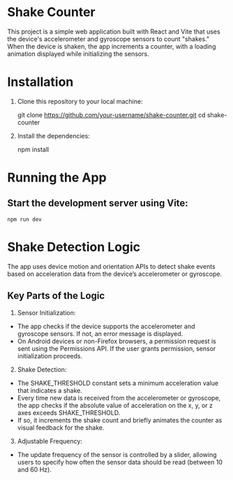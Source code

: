 # Shake Counter

This project is a simple web application built with React and Vite that uses the device's accelerometer and gyroscope sensors to count "shakes." When the device is shaken, the app increments a counter, with a loading animation displayed while initializing the sensors.

# Installation

1. Clone this repository to your local machine:

   git clone https://github.com/your-username/shake-counter.git
   cd shake-counter

2. Install the dependencies:

   npm install

# Running the App

## Start the development server using Vite:

    npm run dev

# Shake Detection Logic

The app uses device motion and orientation APIs to detect shake events based on acceleration data from the device’s accelerometer or gyroscope.

## Key Parts of the Logic

1. Sensor Initialization:

- The app checks if the device supports the accelerometer and gyroscope sensors. If not, an error message is displayed.
- On Android devices or non-Firefox browsers, a permission request is sent using the Permissions API. If the user grants permission, sensor initialization proceeds.

2. Shake Detection:

- The SHAKE_THRESHOLD constant sets a minimum acceleration value that indicates a shake.
- Every time new data is received from the accelerometer or gyroscope, the app checks if the absolute value of acceleration on the x, y, or z axes exceeds SHAKE_THRESHOLD.
- If so, it increments the shake count and briefly animates the counter as visual feedback for the shake.

3. Adjustable Frequency:

- The update frequency of the sensor is controlled by a slider, allowing users to specify how often the sensor data should be read (between 10 and 60 Hz).
